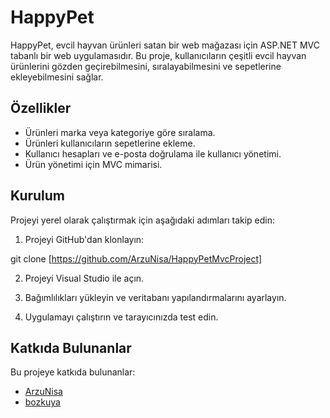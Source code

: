 # HappyPet

HappyPet, evcil hayvan ürünleri satan bir web mağazası için ASP.NET MVC tabanlı bir web uygulamasıdır. Bu proje, kullanıcıların çeşitli evcil hayvan ürünlerini gözden geçirebilmesini, sıralayabilmesini ve sepetlerine ekleyebilmesini sağlar. 

## Özellikler

- Ürünleri marka veya kategoriye göre sıralama.
- Ürünleri kullanıcıların sepetlerine ekleme.
- Kullanıcı hesapları ve e-posta doğrulama ile kullanıcı yönetimi.
- Ürün yönetimi için MVC mimarisi.

## Kurulum

Projeyi yerel olarak çalıştırmak için aşağıdaki adımları takip edin:

1. Projeyi GitHub'dan klonlayın:

git clone [https://github.com/ArzuNisa/HappyPetMvcProject]

2. Projeyi Visual Studio ile açın.

3. Bağımlılıkları yükleyin ve veritabanı yapılandırmalarını ayarlayın.

4. Uygulamayı çalıştırın ve tarayıcınızda test edin.

## Katkıda Bulunanlar

Bu projeye katkıda bulunanlar:

- [ArzuNisa](https://github.com/ArzuNisa)
- [bozkuya](https://github.com/bozkuya)



